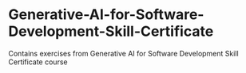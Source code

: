 # Generative-AI-for-Software-Development-Skill-Certificate
Contains exercises from Generative AI for Software Development Skill Certificate course
